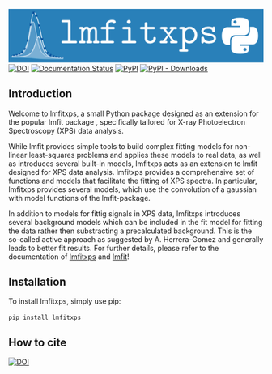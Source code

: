 ![lmfitxps](src/logos/logo_large.png)
[![DOI](https://zenodo.org/badge/DOI/10.5281/zenodo.8181379.svg)](https://doi.org/10.5281/zenodo.8181379)
[![Documentation Status](https://readthedocs.org/projects/lmfitxps/badge/?version=latest)](https://lmfitxps.readthedocs.io/en/latest/?badge=latest)
[![PyPI](https://img.shields.io/pypi/v/PACKAGE?label=pypi%20lmfitxps)](https://pypi.org/project/lmfitxps/)
[![PyPI - Downloads](https://img.shields.io/pypi/dm/lmfitxps)](https://pypi.org/project/lmfitxps/)
## Introduction
Welcome to lmfitxps, a small Python package designed as an extension for the popular lmfit package , specifically tailored for X-ray Photoelectron Spectroscopy (XPS) data analysis.

While lmfit provides simple tools to build complex fitting models for non-linear least-squares problems and applies these models to real data, as well as introduces several built-in models, lmfitxps acts as an extension to lmfit designed for XPS data analysis. lmfitxps provides a comprehensive set of functions and models that facilitate the fitting of XPS spectra. In particular, lmfitxps provides several models, which use the convolution of a gaussian with model functions of the lmfit-package.

In addition to models for fittig signals in XPS data, lmfitxps introduces several background models which can be included in the fit model for fitting the data rather then substracting a precalculated background. This is the so-called active approach as suggested by A. Herrera-Gomez and generally leads to better fit results.
For further details, please refer to the documentation of [lmfitxps](https://lmfitxps.readthedocs.io/en/latest/index.html) and [lmfit](https://lmfit.github.io/lmfit-py/index.html)! 

## Installation
To install lmfitxps, simply use pip:

 `pip install lmfitxps`

 ## How to cite
 [![DOI](https://zenodo.org/badge/642726930.svg)](https://zenodo.org/badge/latestdoi/642726930)


